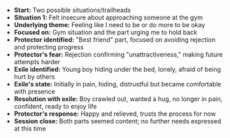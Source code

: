 - **Start:** Two possible situations/trailheads
- **Situation 1:** Felt insecure about approaching someone at the gym
- **Underlying theme:** Feeling like I need to be or do more to be okay
- **Focused on:** Gym situation and the part urging me to hold back
- **Protector identified:** "Best friend" part, focused on avoiding rejection and protecting progress
- **Protector's fear:** Rejection confirming "unattractiveness," making future attempts harder
- **Exile identified:** Young boy hiding under the bed, lonely, afraid of being hurt by others
- **Exile's state:** Initially in pain, hiding, distrustful but became comfortable with presence
- **Resolution with exile:** Boy crawled out, wanted a hug, no longer in pain, confident, ready to enjoy life
- **Protector's response:** Happy and relieved, trusts the process for now
- **Session close:** Both parts seemed content; no further needs expressed at this time
